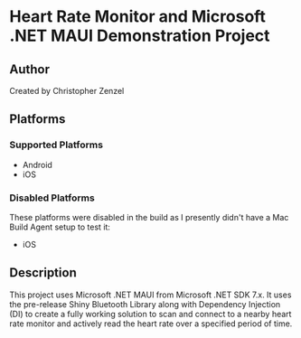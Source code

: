 # Heart Rate Monitor and Microsoft .NET MAUI Demonstration Project

## Author

Created by Christopher Zenzel

## Platforms

### Supported Platforms

* Android
* iOS

### Disabled Platforms

These platforms were disabled in the build as I presently didn't have a Mac Build Agent setup to test it:

* iOS

## Description

This project uses Microsoft .NET MAUI from Microsoft .NET SDK 7.x. It uses the pre-release Shiny Bluetooth Library along with Dependency Injection (DI) to create a fully working solution to scan and connect to a nearby heart rate monitor and actively read the heart rate over a specified period of time.
